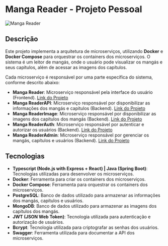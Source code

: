 # Manga Reader - Projeto Pessoal

![Manga Reader]()

## Descrição

Este projeto implementa a arquitetura de microserviços, utilizando **Docker** e **Docker Compose** para orquestrar os containers dos microserviços. O sistema é um leitor de mangás, onde o usuário pode visualizar os mangás e seus capítulos, além de acessar as imagens dos capítulos.

Cada microserviço é responsável por uma parte específica do sistema, conforme descrito abaixo:

- **Manga Reader**: Microserviço responsável pela interface do usuário (Frontend). [Link do Projeto]()
- **Manga ReaderAPI**: Microserviço responsável por disponibilizar as informações dos mangás e capítulos (Backend). [Link do Projeto]()
- **Manga ReaderImage**: Microserviço responsável por disponibilizar as imagens dos capítulos dos mangás (Backend). [Link do Projeto]()
- **Manga ReaderAuth**: Microserviço responsável por autenticar e autorizar os usuários (Backend). [Link do Projeto]()
- **Manga ReaderAdmin**: Microserviço responsável por gerenciar os mangás, capítulos e usuários (Backend). [Link do Projeto]()

## Tecnologias

- **Typescript (Node.js with Express + React) | Java (Spring Boot)**: Tecnologias utilizadas para desenvolver os microserviços.
- **Docker**: Ferramenta para criar os containers dos microserviços.
- **Docker Compose**: Ferramenta para orquestrar os containers dos microserviços.
- **PostgreSQL**: Banco de dados utilizado para armazenar as informações dos mangás, capítulos e usuários.
- **MongoDB**: Banco de dados utilizado para armazenar as imagens dos capítulos dos mangás.
- **JWT (JSON Web Token)**: Tecnologia utilizada para autenticação e autorização de usuários.
- **Bcrypt**: Tecnologia utilizada para criptografar as senhas dos usuários.
- **Swagger**: Ferramenta utilizada para documentar a API dos microserviços.
